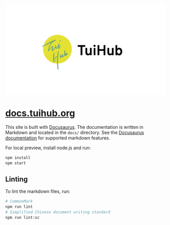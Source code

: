 ![TuiHub Logo](./static/img/social-card.jpg)

# [docs.tuihub.org](https://docs.tuihub.org)

This site is built with [Docusaurus](https://docusaurus.io/). The documentation is written in Markdown and located in the `docs/` directory. See the [Docusaurus documentation](https://docusaurus.io/docs/markdown-features) for supported markdown features.

For local preview, install node.js and run:

```bash
npm install
npm start
```

## Linting

To lint the markdown files, run:

```bash
# CommonMark
npm run lint
# Simplified Chinese document writing standard
npm run lint:sc
```

